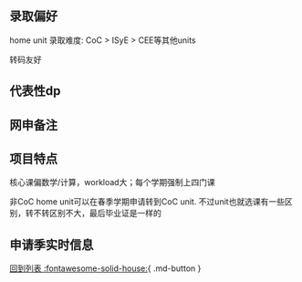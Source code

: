 ## 录取偏好
home unit 录取难度: CoC > ISyE > CEE等其他units

转码友好
## 代表性dp

## 网申备注

## 项目特点
核心课偏数学/计算，workload大；每个学期强制上四门课

非CoC home unit可以在春季学期申请转到CoC unit. 不过unit也就选课有一些区别，转不转区别不大，最后毕业证是一样的

## 申请季实时信息

[回到列表 :fontawesome-solid-house:](选校梯度.md){ .md-button }
